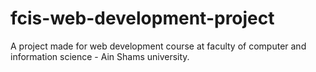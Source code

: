 # fcis-web-development-project
A project made for web development course at faculty of computer and information science - Ain Shams university.
